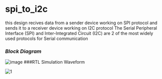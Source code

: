 # spi_to_i2c

this design recives  data from a sender device working on SPI protocol and sends it to a receiver device working on I2C protocol
The Serial Peripheral Interface (SPI) and Inter-Integrated Circuit (I2C) are 2 of the most widely used protocols for Serial communication


### *Block Diagram*








![image](https://github.com/Prit1402/spi_to_i2c/assets/109619517/8aea05f9-9a86-4b2b-850d-6592dfb66859)
###RTL Simulation Waveform


![1](https://github.com/Prit1402/spi_to_i2c/assets/109619517/0c4aefe8-0b40-49e8-a06a-340efa346f15)

